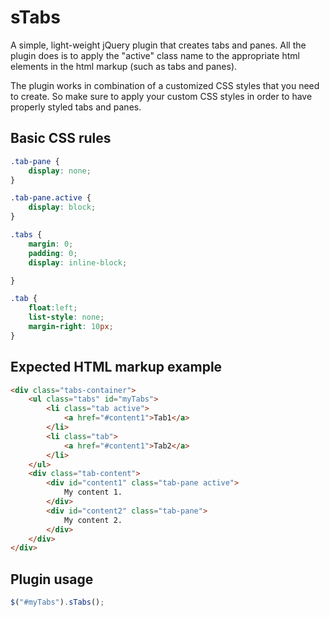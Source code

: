 sTabs
===================

A simple, light-weight jQuery plugin that creates tabs and panes. All the plugin does is to apply the "active" class name to the appropriate html elements in the html markup (such as tabs and panes).

The plugin works in combination of a customized CSS styles that you need to create. So make sure to apply your custom CSS styles in order to have properly styled tabs and panes.

## Basic CSS rules

```css
.tab-pane {
	display: none;
}

.tab-pane.active {
	display: block;
}

.tabs {
	margin: 0;
	padding: 0;
	display: inline-block;

}

.tab {
	float:left;
	list-style: none;
	margin-right: 10px;
}

```

## Expected HTML markup example

```html
<div class="tabs-container">
    <ul class="tabs" id="myTabs">
        <li class="tab active">
            <a href="#content1">Tab1</a>
        </li>
        <li class="tab">
            <a href="#content1">Tab2</a>
        </li>
    </ul>
    <div class="tab-content">        
        <div id="content1" class="tab-pane active">
            My content 1.
        </div>
        <div id="content2" class="tab-pane">        	        
        	My content 2.
        </div>        
    </div>
</div>
```

## Plugin usage

```javascript
$("#myTabs").sTabs();
```
